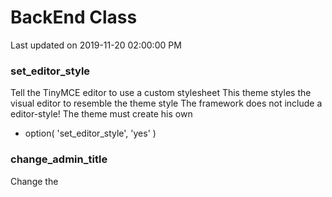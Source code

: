 # BackEnd Class

Last updated on 2019-11-20 02:00:00 PM

### set_editor_style
Tell the TinyMCE editor to use a custom stylesheet
This theme styles the visual editor to resemble the theme style
The framework does not include a editor-style! The theme must create his own
- option( 'set_editor_style', 'yes' )

### change_admin_title
Change the <title> tag in admin area
The title will look like: 'Title of the page | My website'
* TODO Add a filter for this!
	
### set_admin_page_title
Change 'admin pages' title text to the website name and website description ### if defined
For example, "Dashboard" becomes "My Site | Another Wordpress blog"	
* TODO Add a filter for this!
	
### remove_appearance_editor
Remove editor menu from appearance panel
For safety reasons, we don't need that
	
### remove_links_from_menu
Remove sensitive menu itens from Worpress admin menu ### for any admin user that is not the "super user"
* TODO Does not remove anything right now, we should select some items to remove
- option( 'restricted_users_email', '/@storms.com.br$/' )
	
### remove_admin_color_scheme_picker
Stop users from switching Admin Color Schemes
Why anyone whould need this?
	
### disable_wp_update_for_non_admin
Disable the "please update now" message in WP dashboard for non admin users

### toolbar_system_environment_alert
Add an alert to admin bar to make clear what environment the user is conected to
It uses SF_ENV constant to check the current environment

### remove_adminbar_itens
Remove menu items from admin bar
They are unnecessary for most users, and you may need to add your own links
TODO Add some options or filters to allow the theme to exclude some links from the list

### remove_dashboard_widgets
Remove default dashboard widgets
Those are not useful for the average user
	
### add_dashboard_widgets
Add custom Storms dashboard widgets
Only visible to admin "super user"
SystemErrors Dashboard Widget: List errors shown on debug.log file
- option( 'restricted_users_email', '/@storms.com.br$/' )

### login_redirect
Redirect users to home on login, when they trying to access admin pages
but let admin and editor users go to wherever they want to

### login_error_msg
Generic login error message
For security reasons, it's not wise to tell hackers if they guess wrong the username or the password

	
	